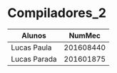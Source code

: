 # Compiladores_2

| Alunos       | NumMec    |
| ------------ | --------- |
| Lucas Paula  | 201608440 |
| Lucas Parada | 201601875 |
